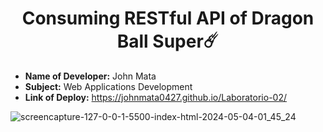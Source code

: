 <h1 align="center">Consuming RESTful API of Dragon Ball Super☄️</h1>

- **Name of Developer:** John Mata
- **Subject:** Web Applications Development
- **Link of Deploy:** https://johnmata0427.github.io/Laboratorio-02/

![screencapture-127-0-0-1-5500-index-html-2024-05-04-01_45_24](https://github.com/JohnMata0427/johnmata0427.github.io/assets/150484680/c32a9d7d-2b0a-4f0d-a228-06091a1c6089)
